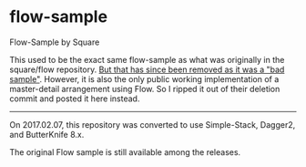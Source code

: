 # flow-sample
Flow-Sample by Square

This used to be the exact same flow-sample as what was originally in the square/flow repository. [But that has since been removed as it was a "bad sample"](https://github.com/square/flow/commit/3ffb3f9f3cd1649d431146530f19394e9d0850bf). However, it is also the only public working implementation of a master-detail arrangement using Flow. So I ripped it out of their deletion commit and posted it here instead.

-------

On 2017.02.07, this repository was converted to use Simple-Stack, Dagger2, and ButterKnife 8.x. 

The original Flow sample is still available among the releases.